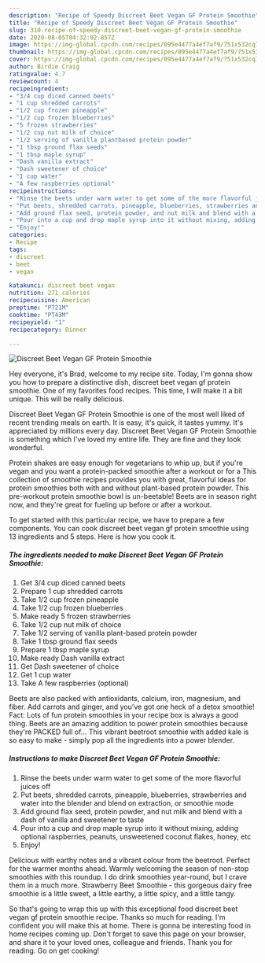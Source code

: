 ```yaml
---
description: "Recipe of Speedy Discreet Beet Vegan GF Protein Smoothie"
title: "Recipe of Speedy Discreet Beet Vegan GF Protein Smoothie"
slug: 310-recipe-of-speedy-discreet-beet-vegan-gf-protein-smoothie
date: 2020-08-05T04:32:02.857Z
image: https://img-global.cpcdn.com/recipes/095e4477a4ef7af9/751x532cq70/discreet-beet-vegan-gf-protein-smoothie-recipe-main-photo.jpg
thumbnail: https://img-global.cpcdn.com/recipes/095e4477a4ef7af9/751x532cq70/discreet-beet-vegan-gf-protein-smoothie-recipe-main-photo.jpg
cover: https://img-global.cpcdn.com/recipes/095e4477a4ef7af9/751x532cq70/discreet-beet-vegan-gf-protein-smoothie-recipe-main-photo.jpg
author: Birdie Craig
ratingvalue: 4.7
reviewcount: 4
recipeingredient:
- "3/4 cup diced canned beets"
- "1 cup shredded carrots"
- "1/2 cup frozen pineapple"
- "1/2 cup frozen blueberries"
- "5 frozen strawberries"
- "1/2 cup nut milk of choice"
- "1/2 serving of vanilla plantbased protein powder"
- "1 tbsp ground flax seeds"
- "1 tbsp maple syrup"
- "Dash vanilla extract"
- "Dash sweetener of choice"
- "1 cup water"
- "A few raspberries optional"
recipeinstructions:
- "Rinse the beets under warm water to get some of the more flavorful juices off"
- "Put beets, shredded carrots, pineapple, blueberries, strawberries and water into the blender and blend on extraction, or smoothie mode"
- "Add ground flax seed, protein powder, and nut milk and blend with a dash of vanilla and sweetener to taste"
- "Pour into a cup and drop maple syrup into it without mixing, adding optional raspberries, peanuts, unsweetened coconut flakes, honey, etc"
- "Enjoy!"
categories:
- Recipe
tags:
- discreet
- beet
- vegan

katakunci: discreet beet vegan 
nutrition: 271 calories
recipecuisine: American
preptime: "PT21M"
cooktime: "PT43M"
recipeyield: "1"
recipecategory: Dinner

---
```



![Discreet Beet Vegan GF Protein Smoothie](https://img-global.cpcdn.com/recipes/095e4477a4ef7af9/751x532cq70/discreet-beet-vegan-gf-protein-smoothie-recipe-main-photo.jpg)

Hey everyone, it's Brad, welcome to my recipe site. Today, I'm gonna show you how to prepare a distinctive dish, discreet beet vegan gf protein smoothie. One of my favorites food recipes. This time, I will make it a bit unique. This will be really delicious.

Discreet Beet Vegan GF Protein Smoothie is one of the most well liked of recent trending meals on earth. It is easy, it's quick, it tastes yummy. It's appreciated by millions every day. Discreet Beet Vegan GF Protein Smoothie is something which I've loved my entire life. They are fine and they look wonderful.

Protein shakes are easy enough for vegetarians to whip up, but if you&#39;re vegan and you want a protein-packed smoothie after a workout or for a This collection of smoothie recipes provides you with great, flavorful ideas for protein smoothies both with and without plant-based protein powder. This pre-workout protein smoothie bowl is un-beetable! Beets are in season right now, and they&#39;re great for fueling up before or after a workout.


To get started with this particular recipe, we have to prepare a few components. You can cook discreet beet vegan gf protein smoothie using 13 ingredients and 5 steps. Here is how you cook it.

<!--inarticleads1-->

##### The ingredients needed to make Discreet Beet Vegan GF Protein Smoothie:

1. Get 3/4 cup diced canned beets
1. Prepare 1 cup shredded carrots
1. Take 1/2 cup frozen pineapple
1. Take 1/2 cup frozen blueberries
1. Make ready 5 frozen strawberries
1. Take 1/2 cup nut milk of choice
1. Take 1/2 serving of vanilla plant-based protein powder
1. Take 1 tbsp ground flax seeds
1. Prepare 1 tbsp maple syrup
1. Make ready Dash vanilla extract
1. Get Dash sweetener of choice
1. Get 1 cup water
1. Take A few raspberries (optional)


Beets are also packed with antioxidants, calcium, iron, magnesium, and fiber. Add carrots and ginger, and you&#39;ve got one heck of a detox smoothie! Fact: Lots of fun protein smoothies in your recipe box is always a good thing. Beets are an amazing addition to power protein smoothies because they&#39;re PACKED full of… This vibrant beetroot smoothie with added kale is so easy to make - simply pop all the ingredients into a power blender. 

<!--inarticleads2-->

##### Instructions to make Discreet Beet Vegan GF Protein Smoothie:

1. Rinse the beets under warm water to get some of the more flavorful juices off
1. Put beets, shredded carrots, pineapple, blueberries, strawberries and water into the blender and blend on extraction, or smoothie mode
1. Add ground flax seed, protein powder, and nut milk and blend with a dash of vanilla and sweetener to taste
1. Pour into a cup and drop maple syrup into it without mixing, adding optional raspberries, peanuts, unsweetened coconut flakes, honey, etc
1. Enjoy!


Delicious with earthy notes and a vibrant colour from the beetroot. Perfect for the warmer months ahead. Warmly welcoming the season of non-stop smoothies with this roundup. I do drink smoothies year-round, but I crave them in a much more. Strawberry Beet Smoothie - this gorgeous dairy free smoothie is a little sweet, a little earthy, a little spicy, and a little tangy. 

So that's going to wrap this up with this exceptional food discreet beet vegan gf protein smoothie recipe. Thanks so much for reading. I'm confident you will make this at home. There is gonna be interesting food in home recipes coming up. Don't forget to save this page on your browser, and share it to your loved ones, colleague and friends. Thank you for reading. Go on get cooking!
